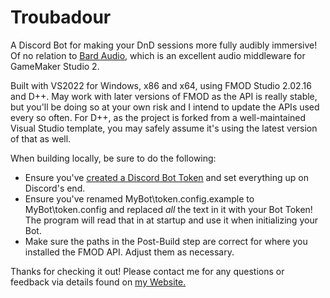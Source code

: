 # Troubadour

A Discord Bot for making your DnD sessions more fully audibly immersive! Of no relation to [Bard Audio](https://github.com/gl326/bard-audio), which is an excellent audio middleware for GameMaker Studio 2.

Built with VS2022 for Windows, x86 and x64, using FMOD Studio 2.02.16 and D++. May work with later versions of FMOD as the API is really stable, but you'll be doing so at your own risk and I intend to update the APIs used every so often. For D++, as the project is forked from a well-maintained Visual Studio template, you may safely assume it's using the latest version of that as well.

When building locally, be sure to do the following:
- Ensure you've [created a Discord Bot Token](https://dpp.dev/creating-a-bot-application.html) and set everything up on Discord's end.
- Ensure you've renamed MyBot\token.config.example to MyBot\token.config and replaced _all_ the text in it with your Bot Token! The program will read that in at startup and use it when initializing your Bot.
- Make sure the paths in the Post-Build step are correct for where you installed the FMOD API. Adjust them as necessary.

Thanks for checking it out! Please contact me for any questions or feedback via details found on [my Website.](https://loganhardin.xyz/)
